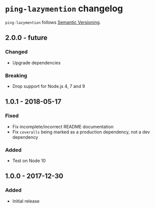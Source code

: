# `ping-lazymention` changelog

`ping-lazymention` follows [Semantic Versioning][1].

## 2.0.0 - future

### Changed

* Upgrade dependencies

### Breaking

* Drop support for Node.js 4, 7 and 9

## 1.0.1 - 2018-05-17

### Fixed

* Fix incomplete/incorrect README documentation
* Fix `coveralls` being marked as a production dependency, not a dev dependency

### Added

* Test on Node 10

## 1.0.0 - 2017-12-30

### Added

* Initial release

 [1]: http://semver.org/
